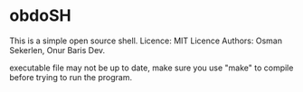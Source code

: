 # obdoSH
This is a simple open source shell.
Licence: MIT Licence
Authors: Osman Sekerlen, Onur Baris Dev.


executable file may not be up to date, make sure you use "make" to compile before trying to run the program.
